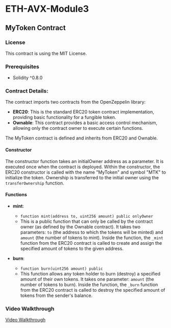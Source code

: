 # ETH-AVX-Module3

## MyToken Contract

### License
This contract is using the MIT License.

### Prerequisites
- Solidity ^0.8.0

### Contract Details:
The contract imports two contracts from the OpenZeppelin library:

- **ERC20**: This is the standard ERC20 token contract implementation, providing basic functionality for a fungible token.
- **Ownable**: This contract provides a basic access control mechanism, allowing only the contract owner to execute certain functions.

The MyToken contract is defined and inherits from ERC20 and Ownable.

#### Constructor
The constructor function takes an initialOwner address as a parameter. It is executed once when the contract is deployed. Within the constructor, the ERC20 constructor is called with the name "MyToken" and symbol "MTK" to initialize the token. Ownership is transferred to the initial owner using the `transferOwnership` function.

#### Functions

- **mint**: 
  - `function mint(address to, uint256 amount) public onlyOwner`
  - This is a public function that can only be called by the contract owner (as defined by the Ownable contract). It takes two parameters: `to` (the address to which the tokens will be minted) and `amount` (the number of tokens to mint). Inside the function, the `_mint` function from the ERC20 contract is called to create and assign the specified amount of tokens to the given address.

- **burn**: 
  - `function burn(uint256 amount) public`
  - This function allows any token holder to burn (destroy) a specified amount of their own tokens. It takes one parameter: `amount` (the number of tokens to burn). Inside the function, the `_burn` function from the ERC20 contract is called to destroy the specified amount of tokens from the sender's balance.

### Video Walkthrough
[Video Walkthrough](https://www.loom.com/share/f34fc97acf01461ba37facf9151c66d2)
